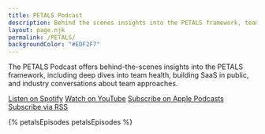 ```yaml
---
title: PETALS Podcast
description: Behind the scenes insights into the PETALS framework, team health, building SaaS in public, and industry approaches.
layout: page.njk
permalink: /PETALS/
backgroundColor: "#EDF2F7"
---
```


The PETALS Podcast offers behind-the-scenes insights into the PETALS framework, including deep dives into team health, building SaaS in public, and industry conversations about team approaches.

<div class="petals-app-links">
  <a class="tdbc-button" href="https://open.spotify.com/show/1dGwBZFMtlLtcJG4nbQYGS?si=eaIfOaIsSDC2Fsp6IyLtMg" target="_blank" rel="noopener noreferrer">Listen on Spotify</a>
  <a class="tdbc-button" href="https://youtube.com/@petalsteam?si=CatTwc3zgmNs0Kwb" target="_blank" rel="noopener noreferrer">Watch on YouTube</a>
  <a class="tdbc-button" href="https://podcasts.apple.com/gb/podcast/petals/id1698197915" target="_blank" rel="noopener noreferrer">Subscribe on Apple Podcasts</a>
  <a class="tdbc-button" href="https://pinecast.com/feed/petals" target="_blank" rel="noopener noreferrer">Subscribe via RSS</a>
</div>

{% petalsEpisodes petalsEpisodes %}
